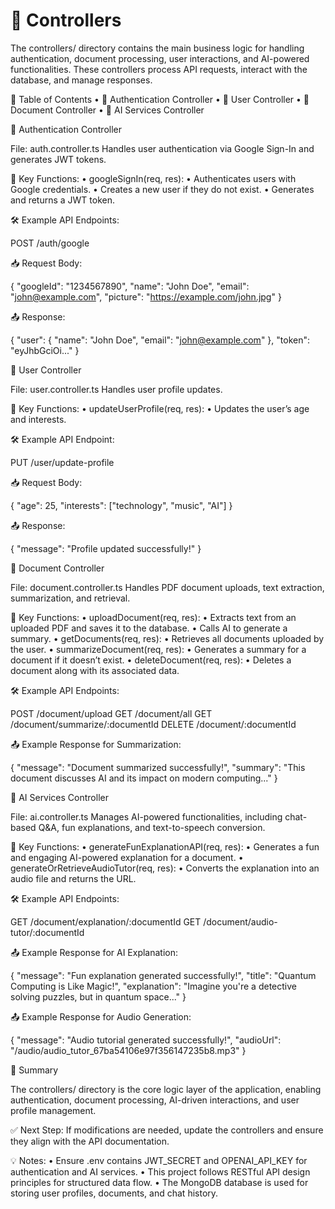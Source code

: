 # 📂 Controllers

The controllers/ directory contains the main business logic for handling authentication, document processing, user interactions, and AI-powered functionalities. These controllers process API requests, interact with the database, and manage responses.

📌 Table of Contents
 • 📌 Authentication Controller
 • 📌 User Controller
 • 📌 Document Controller
 • 📌 AI Services Controller

📌 Authentication Controller

File: auth.controller.ts
Handles user authentication via Google Sign-In and generates JWT tokens.

🔹 Key Functions:
 • googleSignIn(req, res):
 • Authenticates users with Google credentials.
 • Creates a new user if they do not exist.
 • Generates and returns a JWT token.

🛠️ Example API Endpoints:

POST /auth/google

📥 Request Body:

{
  "googleId": "1234567890",
  "name": "John Doe",
  "email": "<john@example.com>",
  "picture": "<https://example.com/john.jpg>"
}

📤 Response:

{
  "user": { "name": "John Doe", "email": "<john@example.com>" },
  "token": "eyJhbGciOi..."
}

📌 User Controller

File: user.controller.ts
Handles user profile updates.

🔹 Key Functions:
 • updateUserProfile(req, res):
 • Updates the user’s age and interests.

🛠️ Example API Endpoint:

PUT /user/update-profile

📥 Request Body:

{
  "age": 25,
  "interests": ["technology", "music", "AI"]
}

📤 Response:

{
  "message": "Profile updated successfully!"
}

📌 Document Controller

File: document.controller.ts
Handles PDF document uploads, text extraction, summarization, and retrieval.

🔹 Key Functions:
 • uploadDocument(req, res):
 • Extracts text from an uploaded PDF and saves it to the database.
 • Calls AI to generate a summary.
 • getDocuments(req, res):
 • Retrieves all documents uploaded by the user.
 • summarizeDocument(req, res):
 • Generates a summary for a document if it doesn’t exist.
 • deleteDocument(req, res):
 • Deletes a document along with its associated data.

🛠️ Example API Endpoints:

POST /document/upload
GET /document/all
GET /document/summarize/:documentId
DELETE /document/:documentId

📤 Example Response for Summarization:

{
  "message": "Document summarized successfully!",
  "summary": "This document discusses AI and its impact on modern computing..."
}

📌 AI Services Controller

File: ai.controller.ts
Manages AI-powered functionalities, including chat-based Q&A, fun explanations, and text-to-speech conversion.

🔹 Key Functions:
 • generateFunExplanationAPI(req, res):
 • Generates a fun and engaging AI-powered explanation for a document.
 • generateOrRetrieveAudioTutor(req, res):
 • Converts the explanation into an audio file and returns the URL.

🛠️ Example API Endpoints:

GET /document/explanation/:documentId
GET /document/audio-tutor/:documentId

📤 Example Response for AI Explanation:

{
  "message": "Fun explanation generated successfully!",
  "title": "Quantum Computing is Like Magic!",
  "explanation": "Imagine you're a detective solving puzzles, but in quantum space..."
}

📤 Example Response for Audio Generation:

{
  "message": "Audio tutorial generated successfully!",
  "audioUrl": "/audio/audio_tutor_67ba54106e97f356147235b8.mp3"
}

📌 Summary

The controllers/ directory is the core logic layer of the application, enabling authentication, document processing, AI-driven interactions, and user profile management.

✅ Next Step: If modifications are needed, update the controllers and ensure they align with the API documentation.

💡 Notes:
 • Ensure .env contains JWT_SECRET and OPENAI_API_KEY for authentication and AI services.
 • This project follows RESTful API design principles for structured data flow.
 • The MongoDB database is used for storing user profiles, documents, and chat history.
